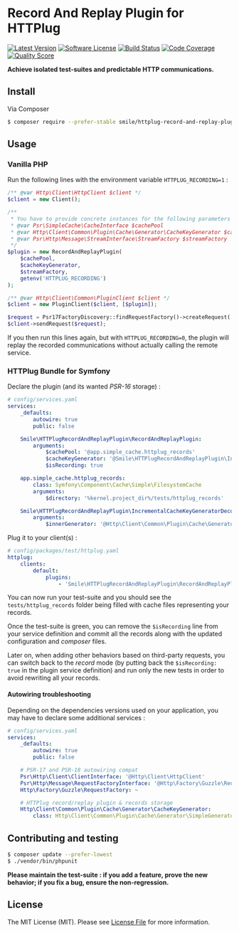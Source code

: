 # Record And Replay Plugin for HTTPlug

[![Latest Version](https://img.shields.io/packagist/v/smile/httplug-record-and-replay-plugin.svg?style=flat-square)](https://github.com/Smile-SA/httplug-record-and-replay-plugin/releases)
[![Software License](https://img.shields.io/badge/license-MIT-brightgreen.svg?style=flat-square)](LICENSE)
[![Build Status](https://img.shields.io/travis/Smile-SA/httplug-record-and-replay-plugin/master.svg?style=flat-square)](https://travis-ci.org/Smile-SA/httplug-record-and-replay-plugin)
[![Code Coverage](https://img.shields.io/scrutinizer/coverage/g/Smile-SA/httplug-record-and-replay-plugin/master.svg?style=flat-square)](https://scrutinizer-ci.com/g/Smile-SA/httplug-record-and-replay-plugin)
[![Quality Score](https://img.shields.io/scrutinizer/g/Smile-SA/httplug-record-and-replay-plugin/master.svg?style=flat-square)](https://scrutinizer-ci.com/g/Smile-SA/httplug-record-and-replay-plugin)
<!--
[![Total Downloads](https://img.shields.io/packagist/dt/smile/httplug-record-and-replay-plugin.svg?style=flat-square)](https://packagist.org/packages/smile/httplug-record-and-replay-plugin)
-->

**Achieve isolated test-suites and predictable HTTP communications.**

## Install

Via Composer

``` bash
$ composer require --prefer-stable smile/httplug-record-and-replay-plugin
```


## Usage

### Vanilla PHP

Run the following lines with the environment variable `HTTPLUG_RECORDING=1` :

```php
/** @var Http\Client\HttpClient $client */
$client = new Client();

/**
 * You have to provide concrete instances for the following parameters :
 * @var Psr\SimpleCache\CacheInterface $cachePool
 * @var Http\Client\Common\Plugin\Cache\Generator\CacheKeyGenerator $cacheKeyGenerator
 * @var Psr\Http\Message\StreamInterface\StreamFactory $streamFactory
 */
$plugin = new RecordAndReplayPlugin(
    $cachePool,
    $cacheKeyGenerator,
    $streamFactory,
    getenv('HTTPLUG_RECORDING')
);

/** @var Http\Client\Common\PluginClient $client */
$client = new PluginClient($client, [$plugin]);

$request = Psr17FactoryDiscovery::findRequestFactory()->createRequest('GET', 'https://api.somewhere/some_endpoint');
$client->sendRequest($request);
```

If you then run this lines again, but with `HTTPLUG_RECORDING=0`, the plugin will replay the recorded communications without actually calling the remote service.

### HTTPlug Bundle for Symfony

Declare the plugin (and its wanted *PSR-16* storage) :

```yaml
# config/services.yaml
services:
    _defaults:
        autowire: true
        public: false

    Smile\HTTPlugRecordAndReplayPlugin\RecordAndReplayPlugin:
        arguments:
            $cachePool: '@app.simple_cache.httplug_records'
            $cacheKeyGenerator: '@Smile\HTTPlugRecordAndReplayPlugin\IncrementalCacheKeyGeneratorDecorator'
            $isRecording: true

    app.simple_cache.httplug_records:
        class: Symfony\Component\Cache\Simple\FilesystemCache
        arguments:
            $directory: '%kernel.project_dir%/tests/httplug_records'

    Smile\HTTPlugRecordAndReplayPlugin\IncrementalCacheKeyGeneratorDecorator:
        arguments:
            $innerGenerator: '@Http\Client\Common\Plugin\Cache\Generator\CacheKeyGenerator'
```

Plug it to your client(s) :
```yaml
# config/packages/test/httplug.yaml
httplug:
    clients:
        default:
            plugins:
                - 'Smile\HTTPlugRecordAndReplayPlugin\RecordAndReplayPlugin'
```

You can now run your test-suite and you should see the `tests/httplug_records` folder being filled with cache files representing your records.

Once the test-suite is green, you can remove the `$isRecording` line from your service definition and commit all the records along with the updated configuration and *composer* files.

Later on, when adding other behaviors based on third-party requests, you can switch back to the *record* mode (by putting back the `$isRecording: true` in the plugin service definition) and run only the new tests in order to avoid rewriting all your records.

#### Autowiring troubleshooting

Depending on the dependencies versions used on your application, you may have to declare some additional services :

```yaml
# config/services.yaml
services:
    _defaults:
        autowire: true
        public: false

    # PSR-17 and PSR-18 autowiring compat
    Psr\Http\Client\ClientInterface: '@Http\Client\HttpClient'
    Psr\Http\Message\RequestFactoryInterface: '@Http\Factory\Guzzle\RequestFactory'
    Http\Factory\Guzzle\RequestFactory: ~

    # HTTPlug record/replay plugin & records storage
    Http\Client\Common\Plugin\Cache\Generator\CacheKeyGenerator:
        class: Http\Client\Common\Plugin\Cache\Generator\SimpleGenerator
```

## Contributing and testing

``` bash
$ composer update --prefer-lowest
$ ./vendor/bin/phpunit
```

**Please maintain the test-suite : if you add a feature, prove the new behavior; if you fix a bug, ensure the non-regression.**

## License

The MIT License (MIT). Please see [License File](LICENSE) for more information.
